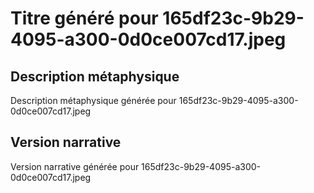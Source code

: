 # Titre généré pour 165df23c-9b29-4095-a300-0d0ce007cd17.jpeg

## Description métaphysique
Description métaphysique générée pour 165df23c-9b29-4095-a300-0d0ce007cd17.jpeg

## Version narrative
Version narrative générée pour 165df23c-9b29-4095-a300-0d0ce007cd17.jpeg

